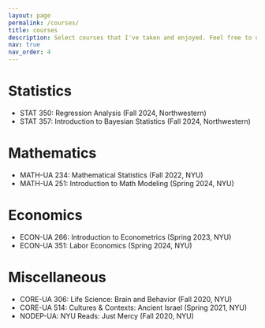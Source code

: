 ```yaml
---
layout: page
permalink: /courses/
title: courses
description: Select courses that I've taken and enjoyed. Feel free to use my notes as references! 
nav: true
nav_order: 4
---
```


# Statistics 
* STAT 350: Regression Analysis (Fall 2024, Northwestern)
* STAT 357: Introduction to Bayesian Statistics (Fall 2024, Northwestern)

# Mathematics 
* MATH-UA 234: Mathematical Statistics (Fall 2022, NYU)
* MATH-UA 251: Introduction to Math Modeling (Spring 2024, NYU)

# Economics
* ECON-UA 266: Introduction to Econometrics (Spring 2023, NYU)
* ECON-UA 351: Labor Economics (Spring 2024, NYU)

# Miscellaneous
* CORE-UA 306: Life Science: Brain and Behavior (Fall 2020, NYU)
* CORE-UA 514: Cultures & Contexts: Ancient Israel (Spring 2021, NYU)
* NODEP-UA: NYU Reads: Just Mercy (Fall 2020, NYU)
